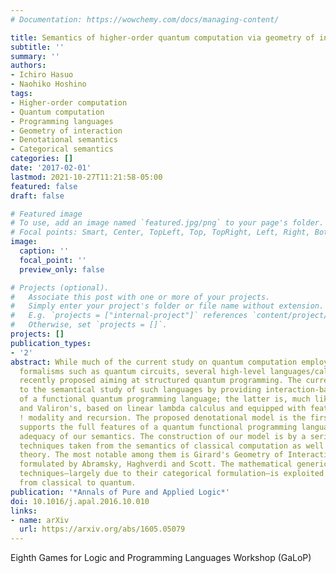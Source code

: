 ```yaml
---
# Documentation: https://wowchemy.com/docs/managing-content/

title: Semantics of higher-order quantum computation via geometry of interaction
subtitle: ''
summary: ''
authors:
- Ichiro Hasuo
- Naohiko Hoshino
tags:
- Higher-order computation
- Quantum computation
- Programming languages
- Geometry of interaction
- Denotational semantics
- Categorical semantics
categories: []
date: '2017-02-01'
lastmod: 2021-10-27T11:21:58-05:00
featured: false
draft: false

# Featured image
# To use, add an image named `featured.jpg/png` to your page's folder.
# Focal points: Smart, Center, TopLeft, Top, TopRight, Left, Right, BottomLeft, Bottom, BottomRight.
image:
  caption: ''
  focal_point: ''
  preview_only: false

# Projects (optional).
#   Associate this post with one or more of your projects.
#   Simply enter your project's folder or file name without extension.
#   E.g. `projects = ["internal-project"]` references `content/project/deep-learning/index.md`.
#   Otherwise, set `projects = []`.
projects: []
publication_types:
- '2'
abstract: While much of the current study on quantum computation employs low-level
  formalisms such as quantum circuits, several high-level languages/calculi have been
  recently proposed aiming at structured quantum programming. The current work contributes
  to the semantical study of such languages by providing interaction-based semantics
  of a functional quantum programming language; the latter is, much like Selinger
  and Valiron's, based on linear lambda calculus and equipped with features like the
  ! modality and recursion. The proposed denotational model is the first one that
  supports the full features of a quantum functional programming language; we prove
  adequacy of our semantics. The construction of our model is by a series of existing
  techniques taken from the semantics of classical computation as well as from process
  theory. The most notable among them is Girard's Geometry of Interaction (GoI), categorically
  formulated by Abramsky, Haghverdi and Scott. The mathematical genericity of these
  techniques—largely due to their categorical formulation—is exploited for our move
  from classical to quantum.
publication: '*Annals of Pure and Applied Logic*'
doi: 10.1016/j.apal.2016.10.010
links:
- name: arXiv
  url: https://arxiv.org/abs/1605.05079
---
```

Eighth Games for Logic and Programming Languages Workshop (GaLoP)